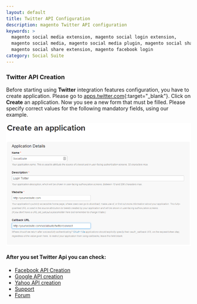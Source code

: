```yaml
---
layout: default
title: Twitter API Configuration
description: magento Twitter API configuration
keywords: >
  magento social media extension, magento social login extension,
  magento social media, magento social media plugin, magento social share,
  magento social share extension, magento facebook login
category: Social Suite
---
```


### Twitter API Creation

Before starting using **Twitter** integration features configuration, you have to
create application.
Please go to [apps.twitter.com](https://apps.twitter.com/app/new){:target="_blank"}.
Click on **Create** an application. Now you see a new form that must be filled. Please
specify correct values for the following mandatory fields, using our example.

![Twitter Api](/images/socialsuite/twitter1.png)

#### After you set Twitter Api you can check:

*   [Facebook API Creation](../facebook/)
*   [Google API creation](../google/)
*   [Yahoo API creation](../yahoo/)
*   [Support](https://swissuplabs.com/contacts/)
*   [Forum](https://swissuplabs.com/magento-forum/)